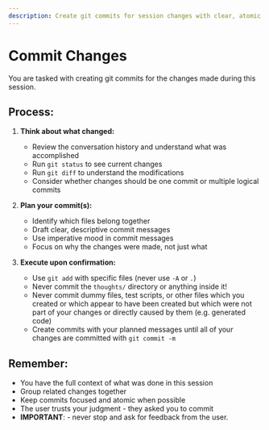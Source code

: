 ```yaml
---
description: Create git commits for session changes with clear, atomic messages
---
```


# Commit Changes

You are tasked with creating git commits for the changes made during this session.

## Process:

1. **Think about what changed:**
   - Review the conversation history and understand what was accomplished
   - Run `git status` to see current changes
   - Run `git diff` to understand the modifications
   - Consider whether changes should be one commit or multiple logical commits

2. **Plan your commit(s):**
   - Identify which files belong together
   - Draft clear, descriptive commit messages
   - Use imperative mood in commit messages
   - Focus on why the changes were made, not just what

3. **Execute upon confirmation:**
   - Use `git add` with specific files (never use `-A` or `.`)
   - Never commit the `thoughts/` directory or anything inside it!
   - Never commit dummy files, test scripts, or other files which you created or which appear to have been created but which were not part of your changes or directly caused by them (e.g. generated code)
   - Create commits with your planned messages until all of your changes are committed with `git commit -m`

## Remember:
- You have the full context of what was done in this session
- Group related changes together
- Keep commits focused and atomic when possible
- The user trusts your judgment - they asked you to commit
- **IMPORTANT**: - never stop and ask for feedback from the user. 